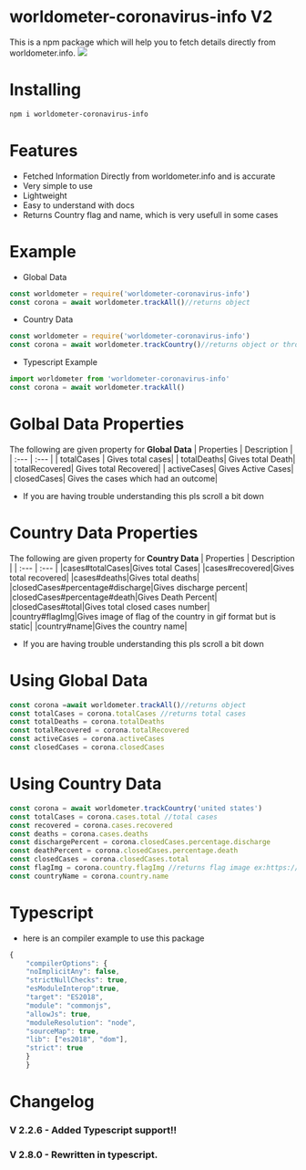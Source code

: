 # worldometer-coronavirus-info V2
This is a npm package which will help you to fetch details directly from worldometer.info.
<img src =https://nodei.co/npm/worldometer-coronavirus-info.png>
# Installing
```bash
npm i worldometer-coronavirus-info
```
# Features
- Fetched Information Directly from worldometer.info and is accurate
- Very simple to use
- Lightweight
- Easy to understand with docs
- Returns Country flag and name, which is very usefull in some cases
# Example

- Global Data
```js
const worldometer = require('worldometer-coronavirus-info')
const corona = await worldometer.trackAll()//returns object
```
- Country Data
```js
const worldometer = require('worldometer-coronavirus-info')
const corona = await worldometer.trackCountry()//returns object or throw error if false country or no country was provided
 ```
- Typescript Example
```ts
import worldometer from 'worldometer-coronavirus-info'
const corona = await worldometer.trackAll()
```
# Golbal Data Properties
The following are given property for **Global Data**
| Properties | Description |
| :---   |  :---       |
| totalCases | Gives total cases|
| totalDeaths| Gives total Death|
| totalRecovered| Gives total Recovered|
| activeCases| Gives Active Cases|
| closedCases| Gives the cases which had an outcome|
- If you are having trouble understanding this pls scroll a bit down
# Country Data Properties
The following are given property for **Country Data**
| Properties | Description |
| :---  |  :---       |
|cases#totalCases|Gives total Cases|
|cases#recovered|Gives total recovered|
|cases#deaths|Gives total deaths|
|closedCases#percentage#discharge|Gives discharge percent|
|closedCases#percentage#death|Gives Death Percent|
|closedCases#total|Gives total closed cases number|
|country#flagImg|Gives image of flag of the country in gif format but is static|
|country#name|Gives the country name|
- If you are having trouble understanding this pls scroll a bit down
# Using Global Data
```js
const corona =await worldometer.trackAll()//returns object
const totalCases = corona.totalCases //returns total cases
const totalDeaths = corona.totalDeaths
const totalRecovered = corona.totalRecovered
const activeCases = corona.activeCases
const closedCases = corona.closedCases
```
# Using Country Data
```js
const corona = await worldometer.trackCountry('united states')
const totalCases = corona.cases.total //total cases
const recovered = corona.cases.recovered
const deaths = corona.cases.deaths
const dischargePercent = corona.closedCases.percentage.discharge
const deathPercent = corona.closedCases.percentage.death
const closedCases = corona.closedCases.total
const flagImg = corona.country.flagImg //returns flag image ex:https://www.worldometers.info/img/flags/small/tn_us-flag.gif
const countryName = corona.country.name
```
# Typescript
- here is an compiler example to use this package
```ts
{
    "compilerOptions": {
    "noImplicitAny": false,
    "strictNullChecks": true,
    "esModuleInterop":true,
    "target": "ES2018", 
    "module": "commonjs",
    "allowJs": true,
    "moduleResolution": "node",
    "sourceMap": true,
    "lib": ["es2018", "dom"],
    "strict": true
    }
    }
```
# Changelog
<h3>V 2.2.6
 - Added Typescript support!!
<h3>V 2.8.0
- Rewritten in typescript.
